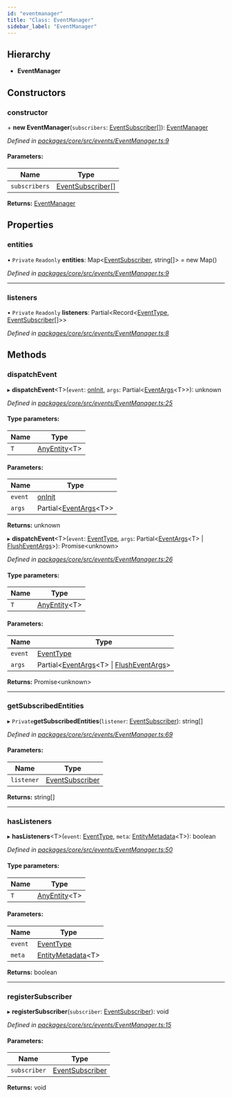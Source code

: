 ```yaml
---
id: "eventmanager"
title: "Class: EventManager"
sidebar_label: "EventManager"
---
```


## Hierarchy

* **EventManager**

## Constructors

### constructor

\+ **new EventManager**(`subscribers`: [EventSubscriber](../interfaces/eventsubscriber.md)[]): [EventManager](eventmanager.md)

*Defined in [packages/core/src/events/EventManager.ts:9](https://github.com/mikro-orm/mikro-orm/blob/c7aaca40d/packages/core/src/events/EventManager.ts#L9)*

#### Parameters:

Name | Type |
------ | ------ |
`subscribers` | [EventSubscriber](../interfaces/eventsubscriber.md)[] |

**Returns:** [EventManager](eventmanager.md)

## Properties

### entities

• `Private` `Readonly` **entities**: Map&#60;[EventSubscriber](../interfaces/eventsubscriber.md), string[]> = new Map()

*Defined in [packages/core/src/events/EventManager.ts:9](https://github.com/mikro-orm/mikro-orm/blob/c7aaca40d/packages/core/src/events/EventManager.ts#L9)*

___

### listeners

• `Private` `Readonly` **listeners**: Partial&#60;Record&#60;[EventType](../enums/eventtype.md), [EventSubscriber](../interfaces/eventsubscriber.md)[]>>

*Defined in [packages/core/src/events/EventManager.ts:8](https://github.com/mikro-orm/mikro-orm/blob/c7aaca40d/packages/core/src/events/EventManager.ts#L8)*

## Methods

### dispatchEvent

▸ **dispatchEvent**&#60;T>(`event`: [onInit](../enums/eventtype.md#oninit), `args`: Partial&#60;[EventArgs](../interfaces/eventargs.md)&#60;T>>): unknown

*Defined in [packages/core/src/events/EventManager.ts:25](https://github.com/mikro-orm/mikro-orm/blob/c7aaca40d/packages/core/src/events/EventManager.ts#L25)*

#### Type parameters:

Name | Type |
------ | ------ |
`T` | [AnyEntity](../index.md#anyentity)&#60;T> |

#### Parameters:

Name | Type |
------ | ------ |
`event` | [onInit](../enums/eventtype.md#oninit) |
`args` | Partial&#60;[EventArgs](../interfaces/eventargs.md)&#60;T>> |

**Returns:** unknown

▸ **dispatchEvent**&#60;T>(`event`: [EventType](../enums/eventtype.md), `args`: Partial&#60;[EventArgs](../interfaces/eventargs.md)&#60;T> \| [FlushEventArgs](../interfaces/flusheventargs.md)>): Promise&#60;unknown>

*Defined in [packages/core/src/events/EventManager.ts:26](https://github.com/mikro-orm/mikro-orm/blob/c7aaca40d/packages/core/src/events/EventManager.ts#L26)*

#### Type parameters:

Name | Type |
------ | ------ |
`T` | [AnyEntity](../index.md#anyentity)&#60;T> |

#### Parameters:

Name | Type |
------ | ------ |
`event` | [EventType](../enums/eventtype.md) |
`args` | Partial&#60;[EventArgs](../interfaces/eventargs.md)&#60;T> \| [FlushEventArgs](../interfaces/flusheventargs.md)> |

**Returns:** Promise&#60;unknown>

___

### getSubscribedEntities

▸ `Private`**getSubscribedEntities**(`listener`: [EventSubscriber](../interfaces/eventsubscriber.md)): string[]

*Defined in [packages/core/src/events/EventManager.ts:69](https://github.com/mikro-orm/mikro-orm/blob/c7aaca40d/packages/core/src/events/EventManager.ts#L69)*

#### Parameters:

Name | Type |
------ | ------ |
`listener` | [EventSubscriber](../interfaces/eventsubscriber.md) |

**Returns:** string[]

___

### hasListeners

▸ **hasListeners**&#60;T>(`event`: [EventType](../enums/eventtype.md), `meta`: [EntityMetadata](entitymetadata.md)&#60;T>): boolean

*Defined in [packages/core/src/events/EventManager.ts:50](https://github.com/mikro-orm/mikro-orm/blob/c7aaca40d/packages/core/src/events/EventManager.ts#L50)*

#### Type parameters:

Name | Type |
------ | ------ |
`T` | [AnyEntity](../index.md#anyentity)&#60;T> |

#### Parameters:

Name | Type |
------ | ------ |
`event` | [EventType](../enums/eventtype.md) |
`meta` | [EntityMetadata](entitymetadata.md)&#60;T> |

**Returns:** boolean

___

### registerSubscriber

▸ **registerSubscriber**(`subscriber`: [EventSubscriber](../interfaces/eventsubscriber.md)): void

*Defined in [packages/core/src/events/EventManager.ts:15](https://github.com/mikro-orm/mikro-orm/blob/c7aaca40d/packages/core/src/events/EventManager.ts#L15)*

#### Parameters:

Name | Type |
------ | ------ |
`subscriber` | [EventSubscriber](../interfaces/eventsubscriber.md) |

**Returns:** void
